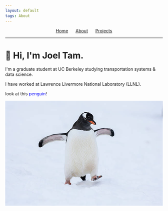 ```yaml
---
layout: default
tags: About
---
```


<nav style="text-align: center;">
  <a href="/" style="margin-right: 20px;">Home</a>
  <a href="/about" style="margin-right: 20px;">About</a>
  <a href="/projects">Projects</a>
</nav>

---

# 👋 Hi, I'm Joel Tam.

I'm a graduate student at UC Berkeley studying transportation systems & data science.

I have worked at Lawrence Livermore National Laboratory (LLNL).

look at this <font color="blue">penguin</font>!

![this is a penguin](./penguin.jpg)